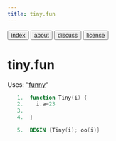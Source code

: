 ```yaml
---
title: tiny.fun
---
```


<button class="button button1"><a href="/fun/index">index</a></button>   <button class="button button2"><a href="/fun/ABOUT">about</a></button>   <button class="button button1"><a href="http://github.com/timm/fun/issues">discuss</a></button>    <button class="button button2"><a href="/fun/license">license</a></button> <br>



# tiny.fun
Uses:  "[funny](funny)"<br>

```awk
   1.  function Tiny(i) {
   2.    i.a=23
   3.  
   4.  }
```

```awk
   5.  BEGIN {Tiny(i); oo(i)}
```

